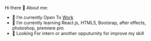 Hi there 👋
About me:

- 🔭 I’m currently Open To [Work](https://www.linkedin.com/in/dimas-ronal-kurniawan-81420122b/)
- 🌱 I’m currently learning React.js, HTML5, Bootsrap, after effects, photoshop, premiere pro
- 💬 Looking For intern or another opputurnity for improve my skill
